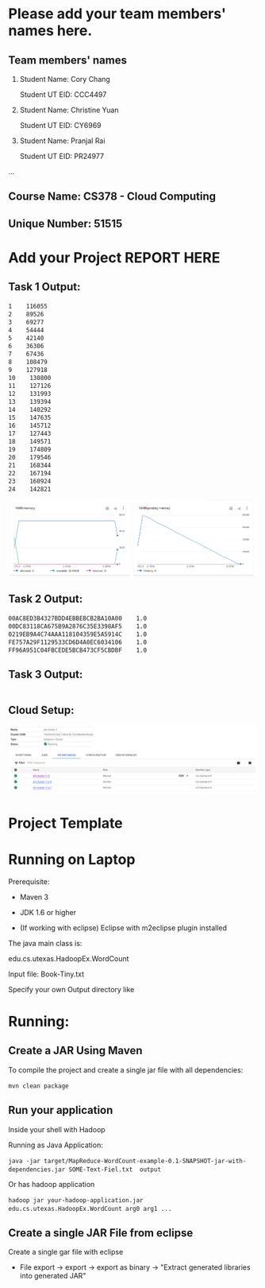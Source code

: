 # Please add your team members' names here. 

## Team members' names 

1. Student Name: Cory Chang

   Student UT EID: CCC4497

2. Student Name: Christine Yuan

   Student UT EID: CY6969

3. Student Name: Pranjal Rai

   Student UT EID: PR24977

 ...

##  Course Name: CS378 - Cloud Computing 

##  Unique Number: 51515
    


# Add your Project REPORT HERE 

## Task 1 Output:

```
1    116055
2    89526
3    69277
4    54444
5    42140
6    36306
7    67436
8    108479
9    127918
10    130800
11    127126
12    131993
13    139394
14    140292
15    147635
16    145712
17    127443
18    149571
19    174809
20    179546
21    168344
22    167194
23    160924
24    142821
```
![image](YARN-history.png)

## Task 2 Output:

```
00AC8ED3B4327BDD4EBBEBCB2BA10A00    1.0
00DC83118CA675B9A2876C35E3398AF5    1.0
0219EB9A4C74AAA118104359E5A5914C    1.0
FE757A29F1129533CD6D4A0EC6034106    1.0
FF96A951C04FBCEDE5BCB473CF5CBDBF    1.0
```

## Task 3 Output:

```

```
## Cloud Setup:

![image](cluster-setup.png)

# Project Template

# Running on Laptop     ####

Prerequisite:

- Maven 3

- JDK 1.6 or higher

- (If working with eclipse) Eclipse with m2eclipse plugin installed


The java main class is:

edu.cs.utexas.HadoopEx.WordCount 

Input file:  Book-Tiny.txt  

Specify your own Output directory like 

# Running:




## Create a JAR Using Maven 

To compile the project and create a single jar file with all dependencies: 
	
```	mvn clean package ```



## Run your application
Inside your shell with Hadoop

Running as Java Application:

```java -jar target/MapReduce-WordCount-example-0.1-SNAPSHOT-jar-with-dependencies.jar SOME-Text-Fiel.txt  output``` 

Or has hadoop application

```hadoop jar your-hadoop-application.jar edu.cs.utexas.HadoopEx.WordCount arg0 arg1 ... ```



## Create a single JAR File from eclipse



Create a single gar file with eclipse 

*  File export -> export  -> export as binary ->  "Extract generated libraries into generated JAR"
